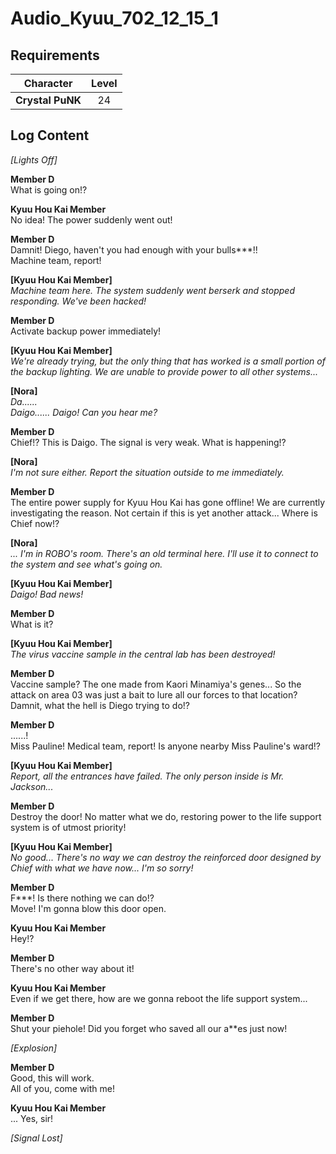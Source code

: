 #  Audio_Kyuu_702_12_15_1
## Requirements
|   Character    |Level|
|----------------|:---:|
|**Crystal PuNK**| 24  |

## Log Content
*\[Lights Off\]*

**Member D**<br>
What is going on!?

**Kyuu Hou Kai Member**<br>
No idea! The power suddenly went out!

**Member D**<br>
Damnit! Diego, haven't you had enough with your bulls\*\*\*!!<br>
Machine team, report!

**[Kyuu Hou Kai Member]**<br>
*Machine team here. The system suddenly went berserk and stopped responding. We've been hacked!*

**Member D**<br>
Activate backup power immediately!

**[Kyuu Hou Kai Member]**<br>
*We're already trying, but the only thing that has worked is a small portion of the backup lighting. We are unable to provide power to all other systems...*

**[Nora]**<br>
*Da......<br>
Daigo...... Daigo! Can you hear me?*

**Member D**<br>
Chief!? This is Daigo. The signal is very weak. What is happening!?

**[Nora]**<br>
*I'm not sure either. Report the situation outside to me immediately.*

**Member D**<br>
The entire power supply for Kyuu Hou Kai has gone offline! We are currently investigating the reason. Not certain if this is yet another attack... Where is Chief now!?

**[Nora]**<br>
*... I'm in ROBO's room. There's an old terminal here. I'll use it to connect to the system and see what's going on.*

**[Kyuu Hou Kai Member]**<br>
*Daigo! Bad news!*

**Member D**<br>
What is it?

**[Kyuu Hou Kai Member]**<br>
*The virus vaccine sample in the central lab has been destroyed!*

**Member D**<br>
Vaccine sample? The one made from Kaori Minamiya's genes... So the attack on area 03 was just a bait to lure all our forces to that location? Damnit, what the hell is Diego trying to do!?

**Member D**<br>
......!<br>
Miss Pauline! Medical team, report! Is anyone nearby Miss Pauline's ward!?

**[Kyuu Hou Kai Member]**<br>
*Report, all the entrances have failed. The only person inside is Mr. Jackson...*

**Member D**<br>
Destroy the door! No matter what we do, restoring power to the life support system is of utmost priority!

**[Kyuu Hou Kai Member]**<br>
*No good... There's no way we can destroy the reinforced door designed by Chief with what we have now... I'm so sorry!*

**Member D**<br>
F\*\*\*! Is there nothing we can do!?<br>
Move! I'm gonna blow this door open.

**Kyuu Hou Kai Member**<br>
Hey!?

**Member D**<br>
There's no other way about it!

**Kyuu Hou Kai Member**<br>
Even if we get there, how are we gonna reboot the life support system...

**Member D**<br>
Shut your piehole! Did you forget who saved all our a\*\*es just now!

*\[Explosion\]*

**Member D**<br>
Good, this will work.<br>
All of you, come with me!

**Kyuu Hou Kai Member**<br>
... Yes, sir!

*[Signal Lost]*